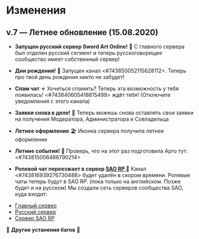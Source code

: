 # Изменения

## v.7 — Летнее обновление (15.08.2020)

- **Запущен русский сервер Sword Art Online!** 🥳
  С главного сервера был отделен русский сегмент и теперь русскоговорящее сообщество имеет собственный сервер!

- **Дни рождения!** 🎈
  Запущен канал <#743850052115628112>. Теперь про твой день рождения никто не забудет!

- **Спам чат** ☣
  Хочеться спамить? Теперь эта возможность у тебя появилась! <#743840605418815499> ждёт тебя! (Отключите уведомления с этого канала)

- **Заявки снова в деле!** 📝
  Теперь можешь снова оставлять свои заявки на получения Модератора, Администратора и Совладельца

- **Летнее оформление** 🏖
  Иконка сервера получила летнее оформление

- **Летние события!** 🎁
  Проверь, что на этот раз подготовила Арго тут: <#743815006486790214>

- **Ролевой чат переезжает в сервер [SAO RP ](https://discord.gg/NZr2zv5)** 🚚
  Канал <#743816939276730488> будет удалён в скором времени. Ролевые чаты теперь будут в SAO RP. (пока только на английском. Позже будет и на русском)
  Мы создали сеть серверов сообщества SAO, куда входит:

* [Главный сервер](https://discord.gg/sjvsBMK)
* [Русский сервер](https://discord.gg/tKEWany)
* [Сервер SAO RP](https://discord.gg/NZr2zv5)

🔧 **Другие устанения багов** 🐞
